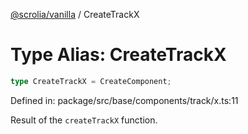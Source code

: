 [@scrolia/vanilla](../README.md) / CreateTrackX

# Type Alias: CreateTrackX

```ts
type CreateTrackX = CreateComponent;
```

Defined in: package/src/base/components/track/x.ts:11

Result of the `createTrackX` function.

